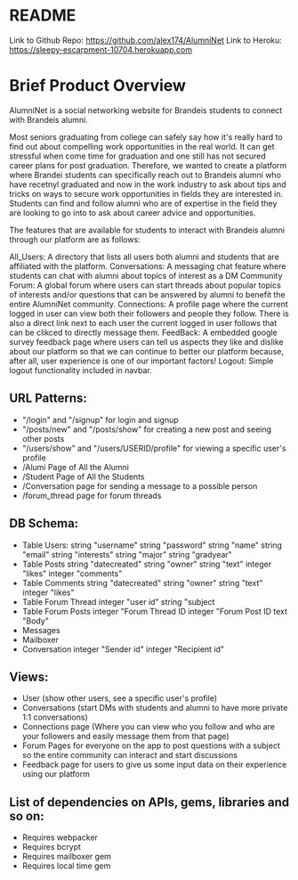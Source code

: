 # README

Link to Github Repo: https://github.com/alex174/AlumniNet
Link to Heroku: https://sleepy-escarpment-10704.herokuapp.com

# Brief Product Overview
AlumniNet is a social networking website for Brandeis students to connect with Brandeis alumni.  

Most seniors graduating from college can safely say how it's really hard to find out about compelling work opportunities in the real world. It can get stressful when come time for graduation and one still has not secured career plans for post graduation. Therefore, we wanted to create a platform where Brandei students can specifically reach out to Brandeis alumni who have recetnyl graduated and now in the work industry to ask about tips and tricks on ways to secure work opportunities in fields they are interested in. Students can find and follow alumni who are of expertise in the field they are looking to go into to ask about career advice and opportunities. 

The features that are available for students to interact with Brandeis alumni through our platform are as follows:

All_Users: A directory that lists all users both alumni and students that are affiliated with the platform.
Conversations: A messaging chat feature where students can chat with alumni about topics of interest as a DM
Community Forum: A global forum where users can start threads about popular topics of interests and/or questions that can be answered by alumni to benefit the entire AlumniNet community.
Connections: A profile page where the current logged in user can view both their followers and people they follow. There is also a direct link next to each user the current logged in user follows that can be clikced to directly message them.
FeedBack: A embedded google survey feedback page where users can tell us aspects they like and dislike about our platform so that we can continue to better our platform because, after all, user experience is one of our important factors!
Logout: Simple logout functionality included in navbar.


## URL Patterns:
- "/login" and "/signup" for login and signup
- "/posts/new" and "/posts/show" for creating a new post and seeing other posts
- "/users/show" and "/users/USERID/profile" for viewing a specific user's profile
- /Alumi Page of All the Alumni
- /Student Page of All the Students
- /Conversation page for sending a message to a possible person
- /forum_thread page for forum threads

## DB Schema:
- Table Users:
    string "username"
    string "password"
    string "name"
    string "email"
    string "interests"
    string "major"
    string "gradyear"
- Table Posts
    string "datecreated"
    string "owner"
    string "text"
    integer "likes"
    integer "comments"
- Table Comments
    string "datecreated"
    string "owner"
    string "text"
    integer "likes"
- Table Forum Thread
    integer "user id"
    string "subject
- Table Forum Posts
  integer "Forum Thread ID
  integer "Forum Post ID
  text    "Body"
- Messages
- Mailboxer
- Conversation
  integer "Sender id"
  integer "Recipient id"
    
    

## Views:
- User (show other users, see a specific user's profile)
- Conversations (start DMs with students and alumni to have more private 1:1 conversations)
- Connections page (Where you can view who you follow and who are your followers and easily message them from that page)
- Forum Pages for everyone on the app to post questions with a subject so the entire community can interact and start discussions
- Feedback page for users to give us some input data on their experience using our platform


## List of dependencies on APIs, gems, libraries and so on:
- Requires webpacker
- Requires bcrypt
- Requires mailboxer gem
- Requires local time gem

